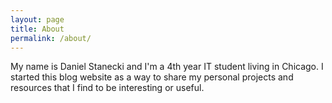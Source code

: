 ```yaml
---
layout: page
title: About
permalink: /about/
---
```


My name is Daniel Stanecki and I'm a 4th year IT student living in Chicago. I started this blog website as a way to share my personal projects and resources that I find to be interesting or useful. 
